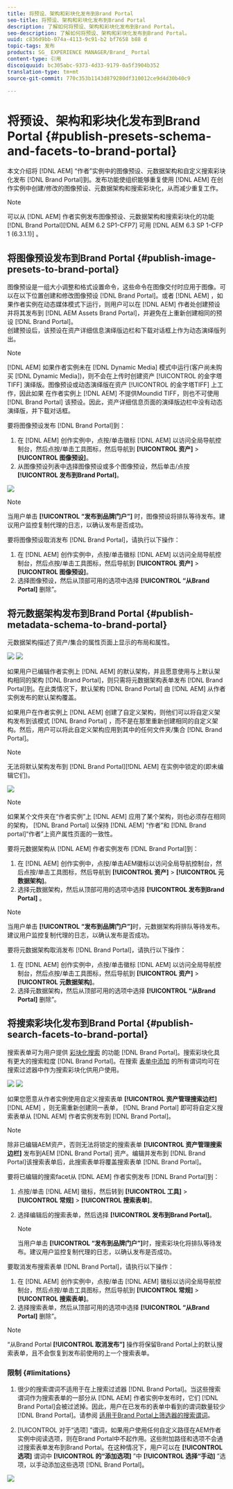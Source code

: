 ```yaml
---
title: 将预设、架构和彩块化发布到Brand Portal
seo-title: 将预设、架构和彩块化发布到Brand Portal
description: 了解如何将预设、架构和彩块化发布到Brand Portal。
seo-description: 了解如何将预设、架构和彩块化发布到Brand Portal。
uuid: c836d9bb-074a-4113-9c91-b2 bf7658 b88 d
topic-tags: 发布
products: SG_ EXPERIENCE MANAGER/Brand_ Portal
content-type: 引用
discoiquuid: bc305abc-9373-4d33-9179-0a5f3904b352
translation-type: tm+mt
source-git-commit: 770c353b1143d879280df310012ce9d4d30b40c9

---
```



# 将预设、架构和彩块化发布到Brand Portal {#publish-presets-schema-and-facets-to-brand-portal}

本文介绍将 [!DNL AEM] “作者”实例中的图像预设、元数据架构和自定义搜索彩块化发布 [!DNL Brand Portal]到。发布功能使组织能够重复使用 [!DNL AEM] 在创作实例中创建/修改的图像预设、元数据架构和搜索彩块化，从而减少重复工作。

>[!NOTE]
>
>可以从 [!DNL AEM] 作者实例发布图像预设、元数据架构和搜索彩块化的功能 [!DNL Brand Portal][!DNL AEM 6.2 SP1-CFP7] 可用 [!DNL AEM 6.3 SP 1-CFP 1 (6.3.1.1)] 。

## 将图像预设发布到Brand Portal {#publish-image-presets-to-brand-portal}

图像预设是一组大小调整和格式设置命令，这些命令在图像交付时应用于图像。可以在以下位置创建和修改图像预设 [!DNL Brand Portal]。或者 [!DNL AEM] ，如果作者实例在动态媒体模式下运行，则用户可以在 [!DNL AEM] 作者处创建预设并将其发布到 [!DNL AEM Assets Brand Portal]，并避免在上重新创建相同的预设 [!DNL Brand Portal]。\
创建预设后，该预设在资产详细信息演绎版边栏和下载对话框上作为动态演绎版列出。

>[!NOTE]
>
>[!DNL AEM] 如果作者实例未在 [!DNL Dynamic Media] 模式中运行(客户尚未购买 [!DNL Dynamic Media])，则不会在上传时创建资产 [!UICONTROL 的金字塔TIFF] 演绎版。图像预设或动态演绎版在资产 [!UICONTROL 的金字塔TIFF] 上工作，因此如果  在作者实例上 [!DNL AEM] 不提供Moundid TIFF，则也不可使用 [!DNL Brand Portal] 该预设。因此，资产详细信息页面的演绎版边栏中没有动态演绎版，并下载对话框。

要将图像预设发布 [!DNL Brand Portal]到：

1. 在 [!DNL AEM] 创作实例中，点按/单击徽标 [!DNL AEM] 以访问全局导航控制台，然后点按/单击工具图标，然后导航到 **[!UICONTROL 资产]** &gt; **[!UICONTROL 图像预设]**。
2. 从图像预设列表中选择图像预设或多个图像预设，然后单击/点按 **[!UICONTROL 发布到Brand Portal]**。

![](assets/publishpreset.png)

>[!NOTE]
>
>当用户单击 **[!UICONTROL “发布到品牌门户”]** 时，图像预设将排队等待发布。建议用户监控复制代理的日志，以确认发布是否成功。

要将图像预设取消发布 [!DNL Brand Portal]，请执行以下操作：

1. 在 [!DNL AEM] 创作实例中，点按/单击徽标 [!DNL AEM] 以访问全局导航控制台，然后点按/单击工具图标，然后导航到 **[!UICONTROL 资产]** &gt; **[!UICONTROL 图像预设]**。
2. 选择图像预设，然后从顶部可用的选项中选择 **[!UICONTROL “从Brand Portal]** 删除”。

## 将元数据架构发布到Brand Portal {#publish-metadata-schema-to-brand-portal}

元数据架构描述了资产/集合的属性页面上显示的布局和属性。

![](assets/metadata-schema-editor.png) ![](assets/asset-properties-1.png)

如果用户已编辑作者实例上 [!DNL AEM] 的默认架构，并且愿意使用与上默认架构相同的架构 [!DNL Brand Portal]，则只需将元数据架构表单发布 [!DNL Brand Portal]到。在此类情况下，默认架构 [!DNL Brand Portal] 由 [!DNL AEM] 从作者实例发布的默认架构覆盖。

如果用户在作者实例上 [!DNL AEM] 创建了自定义架构，则他们可以将自定义架构发布到该模式 [!DNL Brand Portal] ，而不是在那里重新创建相同的自定义架构。然后，用户可以将此自定义架构应用到其中的任何文件夹/集合 [!DNL Brand Portal]。

>[!NOTE]
>
>无法将默认架构发布到 [!DNL Brand Portal][!DNL AEM] 在实例中锁定的(即未编辑它们)。

![](assets/default-schema-form.png)

>[!NOTE]
>
>如果某个文件夹在“作者实例”上 [!DNL AEM] 应用了某个架构，则也必须存在相同的架构， [!DNL Brand Portal] 以保持 [!DNL AEM] “作者”和 [!DNL Brand portal]“作者”上资产属性页面的一致性。

要将元数据架构从 [!DNL AEM] 作者实例发布 [!DNL Brand Portal]到：

1. 在 [!DNL AEM] 创作实例中，点按/单击AEM徽标以访问全局导航控制台，然后点按/单击工具图标，然后导航到 **[!UICONTROL 资产]** &gt; **[!UICONTROL 元数据架构]**。
2. 选择元数据架构，然后从顶部可用的选项中选择 **[!UICONTROL 发布到Brand Portal]** 。

>[!NOTE]
>
>当用户单击 **[!UICONTROL “发布到品牌门户”]**&#x200B;时，元数据架构将排队等待发布。建议用户监控复制代理的日志，以确认发布是否成功。

要将元数据架构取消发布 [!DNL Brand Portal]，请执行以下操作：

1. 在 [!DNL AEM] 创作实例中，点按/单击徽标 [!DNL AEM] 以访问全局导航控制台，然后点按/单击工具图标，然后导航到 **[!UICONTROL 资产]** &gt; **[!UICONTROL 元数据架构]**。
2. 选择元数据架构，然后从顶部可用的选项中选择 **[!UICONTROL “从Brand Portal]** 删除”。

## 将搜索彩块化发布到Brand Portal {#publish-search-facets-to-brand-portal}

搜索表单可为用户提供 [彩块化搜索](../using/brand-portal-search-facets.md) 的功能 [!DNL Brand Portal]。搜索彩块化具有更大的搜索粒度 [!DNL Brand Portal]。在搜索 [表单中添加](https://helpx.adobe.com/experience-manager/6-5/assets/using/search-facets.html#AddingaPredicate) 的所有谓词均可在搜索过滤器中作为搜索彩块化供用户使用。

![](assets/property-predicate-removed.png)
![](assets/search-form.png)

如果您愿意从作者实例使用自定义搜索表单 **[!UICONTROL 资产管理搜索边栏]**[!DNL AEM] ，则无需重新创建同一表单， [!DNL Brand Portal] 即可将自定义搜索表单从 [!DNL AEM] 作者实例发布到 [!DNL Brand Portal]。

>[!NOTE]
>
>除非已编辑AEM资产，否则无法将锁定的搜索表单 **[!UICONTROL 资产管理搜索边栏]** 发布到AEM [!DNL Brand Portal] 资产。编辑并发布到 [!DNL Brand Portal]该搜索表单后，此搜索表单将覆盖搜索表单 [!DNL Brand Portal]。

要将已编辑的搜索facet从 [!DNL AEM] 作者实例发布 [!DNL Brand Portal]到：

1. 点按/单击 [!DNL AEM] 徽标，然后转到 **[!UICONTROL 工具]** &gt; **[!UICONTROL 常规]** &gt; **[!UICONTROL 搜索表单]**。
2. 选择编辑后的搜索表单，然后选择 **[!UICONTROL 发布到Brand Portal]**。

   >[!NOTE]
   >
   >当用户单击 **[!UICONTROL “发布到品牌门户”]**&#x200B;时，搜索彩块化将排队等待发布。建议用户监控复制代理的日志，以确认发布是否成功。

要取消发布搜索表单 [!DNL Brand Portal]，请执行以下操作：

1. 在 [!DNL AEM] 创作实例中，点按/单击 [!DNL AEM] 徽标以访问全局导航控制台，然后点按/单击工具图标，然后导航到 **[!UICONTROL 常规]** &gt; **[!UICONTROL 搜索表单]**。
2. 选择搜索表单，然后从顶部可用的选项中选择 **[!UICONTROL “从Brand Portal]** 删除”。

>[!NOTE]
>
>“从Brand Portal **[!UICONTROL 取消发布”]** 操作将保留Brand Portal上的默认搜索表单，且不会恢复到发布前使用的上一个搜索表单。

### 限制 {#limitations}

1. 很少的搜索谓词不适用于在上搜索过滤器 [!DNL Brand Portal]。当这些搜索谓词作为搜索表单的一部分从 [!DNL AEM] 作者实例中发布时，它们 [!DNL Brand Portal]会被过滤掉。因此，用户在已发布的表单中看到的谓词数量较少 [!DNL Brand Portal]。请参阅 [适用于Brand Portal上筛选器的搜索谓词](../using/brand-portal-search-facets.md#list-of-search-predicates)。

2. [!UICONTROL 对于“选项] ”谓词，如果用户使用任何自定义路径在AEM作者实例中阅读选项，则在Brand Portal中不起作用。这些附加路径和选项不会通过搜索表单发布到Brand Portal。在这种情况下，用户可以在 **[!UICONTROL 选项]** 谓词中 **[!UICONTROL 的“添加选项]** ”中 **[!UICONTROL 选择“手动]** ”选项，以手动添加这些选项 [!DNL Brand Portal]。

![](assets/options-predicate-manual.png)
